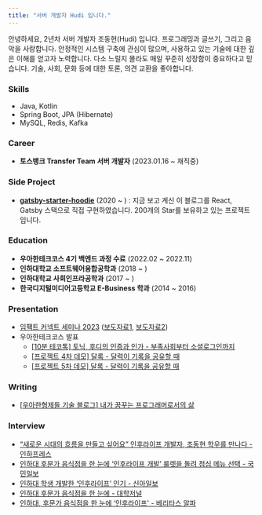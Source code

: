```yaml
---
title: "서버 개발자 Hudi 입니다."
---
```


안녕하세요, 2년차 서버 개발자 조동현(Hudi) 입니다. 프로그래밍과 글쓰기, 그리고 음악을 사랑합니다. 안정적인 시스템 구축에 관심이 많으며, 사용하고 있는 기술에 대한 깊은 이해를 얻고자 노력합니다. 다소 느릴지 몰라도 매일 꾸준히 성장함이 중요하다고 믿습니다. 기술, 사회, 문화 등에 대한 토론, 의견 교환을 좋아합니다.

### Skills

- Java, Kotlin
- Spring Boot, JPA (Hibernate)
- MySQL, Redis, Kafka

### Career

- **토스뱅크 Transfer Team 서버 개발자** (2023.01.16 ~ 재직중)

### Side Project

- **[gatsby-starter-hoodie](https://github.com/devHudi/gatsby-starter-hoodie)** (2020 ~ ) : 지금 보고 계신 이 블로그를 React, Gatsby 스택으로 직접 구현하였습니다. 200개의 Star를 보유하고 있는 프로젝트입니다.

### Education

- **우아한테크코스 4기 백엔드 과정 수료** (2022.02 ~ 2022.11)
- **인하대학교 소프트웨어융합공학과** (2018 ~ )
- **인하대학교 사회인프라공학과** (2017 ~ )
- **한국디지털미디어고등학교 E-Business 학과** (2014 ~ 2016)

### Presentation

- [임팩트 커넥트 세미나 2023](https://www.slideshare.net/ssuserc36e7d/ss-9318) ([보도자료1](https://www.eduyonhap.com/m/page/view.php?no=75461), [보도자료2](https://platum.kr/archives/211747))
- 우아한테크코스 발표
  - [[10분 테코톡] 토닉, 후디의 인증과 인가 - 부족사회부터 소셜로그인까지](https://www.youtube.com/watch?v=BotXDfBPvDA&t=591s)
  - [[프로젝트 4차 데모] 달록 - 달력이 기록을 공유할 때](https://www.youtube.com/watch?v=29Q7xo68kk0)
  - [[프로젝트 5차 데모] 달록 - 달력이 기록을 공유할 때](https://www.youtube.com/watch?v=W5J49Z4qGPg)

### Writing

- [[우아한형제들 기술 블로그] 내가 꿈꾸는 프로그래머로서의 삶](https://techblog.woowahan.com/9433/)

### Interview

- [“새로운 시대의 흐름을 만들고 싶어요” 인후라이프 개발자, 조동현 학우를 만나다 - 인하프레스](http://www.inhapress.com/news/articleView.html?idxno=7721)
- [인하대 후문가 음식점을 한 눈에 ‘인후라이프 개발’ 룰렛을 돌려 점심 메뉴 선택 - 국민일보](http://news.kmib.co.kr/article/view.asp?arcid=0012267786&code=61121411&cp=nv)
- [인하대 학생 개발한 ‘인후라이프’ 인기 - 신아일보](http://www.shinailbo.co.kr/news/articleView.html?idxno=1060781)
- [인하대 후문가 음식점을 한 눈에 - 대학저널](http://www.dhnews.co.kr/news/articleView.html?idxno=80030)
- [인하대, 후문가 음식점을 한 눈에 ‘인후라이프' - 베리타스 알파](http://www.veritas-a.com/news/articleView.html?idxno=112909)
